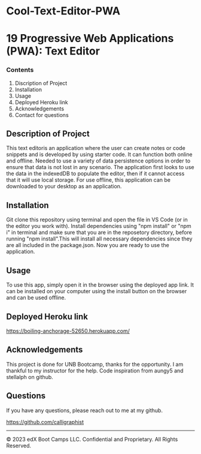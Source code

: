 # Cool-Text-Editor-PWA

# 19 Progressive Web Applications (PWA): Text Editor

### Contents

1. Discription of Project
2. Installation 
3. Usage
4. Deployed Heroku link
5. Acknowledgements
6. Contact for questions

## Description of Project
This text editoris an application where the user can create notes or code snippets and is developed by using starter code. It can function both online and offline. Needed to use a variety of data persistence options in order to ensure that data is not lost in any scenario. The application first looks to use the data in the indexedDB to populate the editor, then if it cannot access that it will use local storage. For use offline, this application can be downloaded to your desktop as an application.

## Installation 

Git clone this repository using terminal and open the file in VS Code (or in the editor you work with). Install dependencies using "npm install" or "npm i" in terminal and make sure that you are in the reposetory directory, before running "npm install".This will install all necessary dependencies since they are all included in the package.json. Now you are ready to use the application.

## Usage

To use this app, simply open it in the browser using the deployed app link.
It can be installed on your computer using the install button on the browser and can be used offline.

## Deployed Heroku link

https://boiling-anchorage-52650.herokuapp.com/  

## Acknowledgements

This project is done for UNB Bootcamp, thanks for the opportunity. I am thankful to my instructor for the help. Code inspiration from aungy5 and stellalph on github.



## Questions

If you have any questions, please reach out to me at my github.

https://github.com/calligraphist

- - -
© 2023 edX Boot Camps LLC. Confidential and Proprietary. All Rights Reserved.